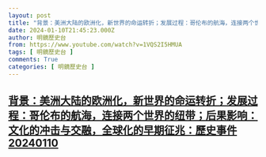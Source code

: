 ```yaml
---
layout: post
title: "背景：美洲大陆的欧洲化，新世界的命运转折；发展过程：哥伦布的航海，连接两个世界的纽带；后果影响：文化的冲击与交融，全球化的早期征兆：歷史事件20240110"
date: 2024-01-10T21:45:23.000Z
author: 明鏡歷史台
from: https://www.youtube.com/watch?v=1VQS2I5HMUA
tags: [ 明鏡歷史台 ]
comments: True
categories: [ 明鏡歷史台 ]
---
```

<!--1704923123000-->
[背景：美洲大陆的欧洲化，新世界的命运转折；发展过程：哥伦布的航海，连接两个世界的纽带；后果影响：文化的冲击与交融，全球化的早期征兆：歷史事件20240110](https://www.youtube.com/watch?v=1VQS2I5HMUA)
------

<div>

</div>
